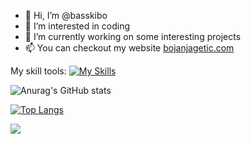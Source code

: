 - 👋 Hi, I’m @basskibo
- 👀 I’m interested in coding
- 🌱 I’m currently working on some interesting projects
- 📫 You can checkout my website <a href="https://www.bojanjagetic.com/" target=_blank>bojanjagetic.com</a>

My skill tools: [![My Skills](https://skillicons.dev/icons?i=js,nodejs,express,aws,mongodb,redis,grafana,react,nextjs,cypress,linux)](https://skillicons.dev)

![Anurag's GitHub stats](https://github-readme-stats.vercel.app/api?username=basskibo&show_icons=true&theme=ayu-mirage&count_private=true)

[![Top Langs](https://github-readme-stats.vercel.app/api/top-langs/?username=basskibo&layout=compact&langs_count=12&theme=ayu-mirage)](https://github.com/anuraghazra/github-readme-stats)




<!---
basskibo/basskibo is a ✨ special ✨ repository because its `README.md` (this file) appears on your GitHub profile.
You can click the Preview link to take a look at your changes.
--->


![](https://komarev.com/ghpvc/?username=basskibo&color=blue&style=for-the-badge	)
